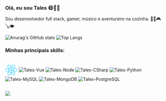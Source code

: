 ### Olá, eu sou Tales 😄✌🏽

Sou desenvolvedor full stack, gamer, músico e aventureiro na cozinha. 👨‍💻🎮🪕🍽

![Anurag's GitHub stats](https://github-readme-stats.vercel.app/api?username=oliveiratales&show_icons=true&theme=dark)
![Top Langs](https://github-readme-stats.vercel.app/api/top-langs/?username=oliveiratales&theme=dark&layout=compact)


### Minhas principais skills:  
<div style="display: inline_block"><br>

  <img align="center" alt="Tales-React" height="40" width="40" src="https://raw.githubusercontent.com/devicons/devicon/master/icons/react/react-original.svg">
  <img align="center" alt="Tales-Vue" height="40" width="40" src="https://github.com/oliveiratales/oliveiratales/assets/118945743/d534a14b-1214-40b3-b68d-6ea13168c77e">
  <img align="center" alt="Tales-Node" height="40" width="40" src="https://github.com/oliveiratales/oliveiratales/assets/118945743/a6b218bf-663a-45ee-b6f2-1683cac9229c">
  <img align="center" alt="Tales-CSharp" height="40" width="40" src="https://github.com/oliveiratales/oliveiratales/assets/118945743/0a77896f-109a-44e9-84d8-5d9a67d85b80">
  <img align="center" alt="Tales-Python" height="40" width="40" src="https://github.com/oliveiratales/oliveiratales/assets/118945743/baf548a5-ce07-48b9-9e7c-ed09dfcf8931">
  <img align="center" alt="Tales-MySQL" height="40" width="40" src="https://github.com/oliveiratales/oliveiratales/assets/118945743/62df364f-f3e6-4b5a-b859-85668ff2e4aa">
  <img align="center" alt="Tales-MongoDB" height="40" width="40" src="https://github.com/oliveiratales/oliveiratales/assets/118945743/c33a2c6b-a6bc-4d78-80de-626c28597175">
  <img align="center" alt="Tales-PostgreSQL" height="40" width="40" src="https://github.com/oliveiratales/oliveiratales/assets/118945743/d8502281-7369-4604-b2d3-0a091f6f555f">
  
</div>

##
 
<div style="display: block">
  <a href="https://www.linkedin.com/in/talesroliveira/" target="_blank"><img src="https://img.shields.io/badge/-LinkedIn-%230077B5?style=for-the-badge&logo=linkedin&logoColor=white" target="_blank"></a> 
</div>
